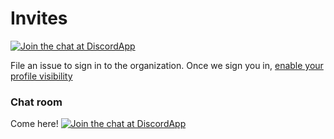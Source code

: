 Invites
=======

[![Join the chat at DiscordApp](https://img.shields.io/badge/discord-chat-blue.svg)](https://discord.gg/0fTHx64VxeE8fqFa)

File an issue to sign in to the organization. 
Once we sign you in, [enable your profile visibility](https://github.com/orgs/gamedev/people)

### Chat room
Come here! [![Join the chat at DiscordApp](https://img.shields.io/badge/discord-chat-blue.svg)](https://discord.gg/0fTHx64VxeE8fqFa)

